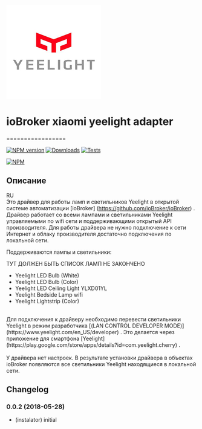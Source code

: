 ![Logo](admin/yeelight.png)
# ioBroker xiaomi yeelight adapter
=================

[![NPM version](http://img.shields.io/npm/v/iobroker.yeelight.svg)](https://www.npmjs.com/package/iobroker.yeelight)
[![Downloads](https://img.shields.io/npm/dm/iobroker.yeelight.svg)](https://www.npmjs.com/package/iobroker.yeelight)
[![Tests](http://img.shields.io/travis/instalator/ioBroker.yeelight/master.svg)](https://travis-ci.org/instalator/ioBroker.yeelight)

[![NPM](https://nodei.co/npm/iobroker.yeelight.png?downloads=true)](https://nodei.co/npm/iobroker.yeelight/)

## Описание
RU<br/>
Это драйвер для работы ламп и светильников Yeelight в открытой системе автоматизации [ioBroker] (https://github.com/ioBroker/ioBroker) .
Драйвер работает со всеми лампами и светильниками Yeelight управляемыми по wifi сети и поддерживающими открытый API производителя.
Для работы драйвера не нужно подключение к сети Интернет и облаку производителя достаточно подключения по локальной сети.<br/>

Поддерживаются лампы и светильники:<br/>

ТУТ ДОЛЖЕН БЫТЬ СПИСОК ЛАМП НЕ ЗАКОНЧЕНО<br/>
+ Yeelight LED Bulb (White) 
+ Yeelight LED Bulb (Color)
+ Yeelight LED Ceiling Light YLXD01YL
+ Yeelight Bedside Lamp wifi
+ Yeelight Lightstrip (Color)
<br/>
Для подключения к драйверу необходимо перевести светильники Yeelight в режим разработчика [(LAN CONTROL DEVELOPER MODE)]  (https://www.yeelight.com/en_US/developer) . Это делается через приложение для смартфона [Yeelight] (https://play.google.com/store/apps/details?id=com.yeelight.cherry) .<br/>
<br/>
У драйвера нет настроек. В результате установки драйвера в объектах ioBroker появляются все светильники Yeelight находящиеся в локальной сети.<br/>

## Changelog

### 0.0.2 (2018-05-28)
* (instalator) initial
